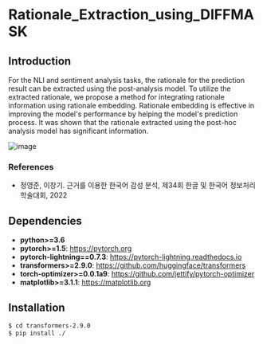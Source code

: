 # Rationale_Extraction_using_DIFFMASK

## Introduction

For the NLI and sentiment analysis tasks, the rationale for the prediction result can be extracted using the post-analysis model.
To utilize the extracted rationale, we propose a method for integrating rationale information using rationale embedding.
Rationale embedding is effective in improving the model's performance by helping the model's prediction process.
It was shown that the rationale extracted using the post-hoc analysis model has significant information.

![image](https://user-images.githubusercontent.com/41266083/209643638-cdbd111c-8d9c-4f05-80c9-d376ca6e5e55.jpeg)

### References

* 정영준, 이창기. 근거를 이용한 한국어 감성 분석, 제34회 한글 및 한국어 정보처리 학술대회, 2022

## Dependencies

* **python>=3.6**
* **pytorch>=1.5**: https://pytorch.org
* **pytorch-lightning==0.7.3**: https://pytorch-lightning.readthedocs.io
* **transformers>=2.9.0**: https://github.com/huggingface/transformers
* **torch-optimizer>=0.0.1a9**: https://github.com/jettify/pytorch-optimizer
* **matplotlib>=3.1.1**: https://matplotlib.org

## Installation

```bash
$ cd transformers-2.9.0
$ pip install ./
```

